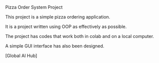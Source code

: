 Pizza Order System Project

This project is a simple pizza ordering application.

It is a project written using OOP as effectively as possible.

The project has codes that work both in colab and on a local computer.

A simple GUI interface has also been designed.

[Global Al Hub]
